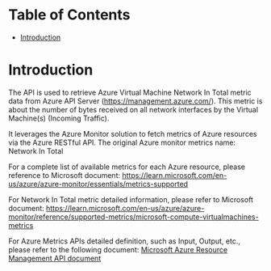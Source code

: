 # Table of Contents
- [Introduction](#introduction)


# Introduction <a name="introduction"></a>
The API is used to retrieve Azure Virtual Machine Network In Total metric data from Azure API Server (https://management.azure.com/). This metric is about the number of bytes received on all network interfaces by the Virtual Machine(s) (Incoming Traffic).



It leverages the Azure Monitor solution to fetch metrics of Azure resources via the Azure RESTful API. The original Azure monitor metrics name: Network In Total



For a complete list of available metrics for each Azure resource, please reference to Microsoft document: https://learn.microsoft.com/en-us/azure/azure-monitor/essentials/metrics-supported 

For Network In Total metric detailed information, please refer to Microsoft document: https://learn.microsoft.com/en-us/azure/azure-monitor/reference/supported-metrics/microsoft-compute-virtualmachines-metrics

For Azure Metrics APIs detailed definition, such as Input, Output, etc., please refer to the following document:
[Microsoft Azure Resource Management API document](https://learn.microsoft.com/en-us/rest/api/monitor/metrics/list?view=rest-monitor-2023-10-01&tabs=HTTP)
